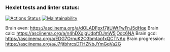 ### Hexlet tests and linter status:
[![Actions Status](https://github.com/Flowd1T/python-project-49/actions/workflows/hexlet-check.yml/badge.svg)](https://github.com/Flowd1T/python-project-49/actions)
[![Maintainability](https://api.codeclimate.com/v1/badges/7357744bdb78dd45aac4/maintainability)](https://codeclimate.com/github/Flowd1T/python-project-49/maintainability)

Brain even:
https://asciinema.org/a/dOLADFpxf7jtUWtFwFnJ5dHqe
Brain calc:
https://asciinema.org/a/n4hDXgjgUdpftDJmW5jOdc6NA
Brain gcd:
https://asciinema.org/a/EDG7OrnuK2O3bmtapfxQCTNAp
Brain progression:
https://asciinema.org/a/J7fjtbhrcsDTHZNbJYmGqVa2G
